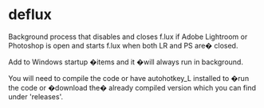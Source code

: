 # deflux
Background process that disables and closes f.lux if Adobe Lightroom or Photoshop is open and starts f.lux when both LR and PS are� closed.

Add to Windows startup �items and it �will always run in background.

You will need to compile the code or have autohotkey_L installed to �run the code or �download the� already compiled version which you can find under 'releases '.

 
